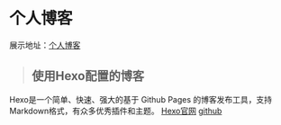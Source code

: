 # 个人博客

展示地址：[个人博客](http://www.lymooz.com)

>## 使用Hexo配置的博客

Hexo是一个简单、快速、强大的基于 Github Pages 的博客发布工具，支持Markdown格式，有众多优秀插件和主题。
[Hexo官网](http://hexo.io)         [github](https://github.com/hexojs/hexo) 
